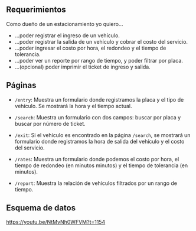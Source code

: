 ## Requerimientos

Como dueño de un estacionamiento yo quiero...

- ...poder registrar el ingreso de un vehículo.
- ...poder registrar la salida de un vehículo y cobrar el costo del servicio.
- ...poder ingresar el costo por hora, el redondeo y el tiempo de tolerancia.
- ...poder ver un reporte por rango de tiempo, y poder filtrar por placa.
- ...(opcional) poder imprimir el ticket de ingreso y salida.

## Páginas

- `/entry`: Muestra un formulario donde registramos la placa y el tipo de vehículo.
Se mostrará la hora y el tiempo actual.

- `/search`: Muestra un formulario con dos campos: buscar por placa y buscar por
número de ticket.

- `/exit`: Si el vehículo es encontrado en la página `/search`, se mostrará un formulario
donde registramos la hora de salida del vehículo y el costo del servicio.

- `/rates`: Muestra un formulario donde podemos el costo por hora, el tiempo de redondeo
(en minutos minutos) y el tiempo de tolerancia (en minutos).

- `/report`: Muestra la relación de vehículos  filtrados por un rango de tiempo.

## Esquema de datos
https://youtu.be/NtMvNh0WFVM?t=1154
